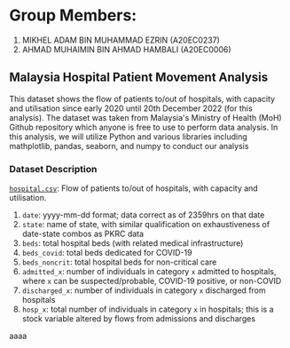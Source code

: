 # **Group Members:**
1. MIKHEL ADAM BIN MUHAMMAD EZRIN (A20EC0237)
2. AHMAD MUHAIMIN BIN AHMAD HAMBALI (A20EC0006)

## **Malaysia Hospital Patient Movement Analysis**

This dataset shows the flow of patients to/out of hospitals, with capacity and utilisation since early 2020 until 20th December 2022 (for this analysis). The dataset was taken from Malaysia's Ministry of Health (MoH) Github repository which anyone is free to use to perform data analysis. In this analysis, we will utilize Python and various libraries including mathplotlib, pandas, seaborn, and numpy to conduct our analysis


### Dataset Description
[`hospital.csv`](hospital.csv): Flow of patients to/out of hospitals, with capacity and utilisation.

1) `date`: yyyy-mm-dd format; data correct as of 2359hrs on that date
2) `state`: name of state, with similar qualification on exhaustiveness of date-state combos as PKRC data
3) `beds`: total hospital beds (with related medical infrastructure)
3) `beds_covid`: total beds dedicated for COVID-19
4) `beds_noncrit`: total hospital beds for non-critical care
5) `admitted_x`: number of individuals in category `x` admitted to hospitals, where `x` can be suspected/probable, COVID-19 positive, or non-COVID
6) `discharged_x`: number of individuals in category `x` discharged from hospitals
7) `hosp_x`: total number of individuals in category `x` in hospitals; this is a stock variable altered by flows from admissions and discharges

aaaa
